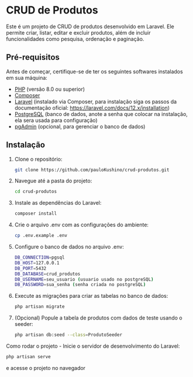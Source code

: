 # CRUD de Produtos

Este é um projeto de CRUD de produtos desenvolvido em Laravel. Ele permite criar, listar, editar e excluir produtos, além de incluir funcionalidades como pesquisa, ordenação e paginação.

## Pré-requisitos

Antes de começar, certifique-se de ter os seguintes softwares instalados em sua máquina:

- [PHP](https://www.php.net/) (versão 8.0 ou superior)
- [Composer](https://getcomposer.org/)
- [Laravel](https://laravel.com/) (instalado via Composer, para instalação siga os passos da documentação oficial: https://laravel.com/docs/12.x/installation)
- [PostgreSQL](https://www.postgresql.org/) (banco de dados, anote a senha que colocar na instalação, ela sera usada para configuração)
- [pgAdmin](https://www.pgadmin.org/) (opcional, para gerenciar o banco de dados)

## Instalação

1. Clone o repositório:
   ```bash
   git clone https://github.com/pauloKushino/crud-produtos.git

2. Navegue até a pasta do projeto:
   ```bash 
   cd crud-produtos

3. Instale as dependências do Laravel:
   ```bash
   composer install

4. Crie o arquivo .env com as configurações do ambiente:
   ```bash
   cp .env.example .env

5. Configure o banco de dados no arquivo .env:
   ```bash
   DB_CONNECTION=pgsql
   DB_HOST=127.0.0.1
   DB_PORT=5432
   DB_DATABASE=crud_produtos
   DB_USERNAME=seu_usuario (usuario usado no postgreSQL)
   DB_PASSWORD=sua_senha (senha criada no postgreSQL)

6. Execute as migrações para criar as tabelas no banco de dados:
   ```bash
   php artisan migrate

7. (Opcional) Popule a tabela de produtos com dados de teste usando o seeder:
   ```bash
   php artisan db:seed --class=ProdutoSeeder

Como rodar o projeto -
Inicie o servidor de desenvolvimento do Laravel:
   ```bash 
   php artisan serve
   ``` 
e acesse o projeto no navegador